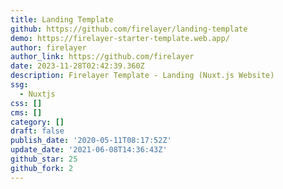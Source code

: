 ```yaml
---
title: Landing Template
github: https://github.com/firelayer/landing-template
demo: https://firelayer-starter-template.web.app/
author: firelayer
author_link: https://github.com/firelayer
date: 2023-11-28T02:42:39.360Z
description: Firelayer Template - Landing (Nuxt.js Website)
ssg:
  - Nuxtjs
css: []
cms: []
category: []
draft: false
publish_date: '2020-05-11T08:17:52Z'
update_date: '2021-06-08T14:36:43Z'
github_star: 25
github_fork: 2
---
```

